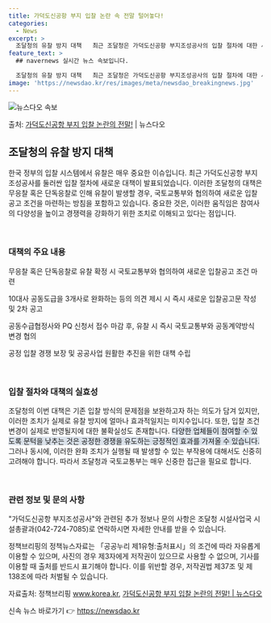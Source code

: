 ```yaml
---
title: 가덕도신공항 부지 입찰 논란 속 전말 털어놓다!
categories:
  - News
excerpt: >
  조달청의 유찰 방지 대책   최근 조달청은 가덕도신공항 부지조성공사의 입찰 절차에 대한 새로운 대책을 발표했…
feature_text: >
  ## navernews 실시간 뉴스 속보입니다.

  조달청의 유찰 방지 대책   최근 조달청은 가덕도신공항 부지조성공사의 입찰 절차에 대한 새로운 대책을 발표했…
image: 'https://newsdao.kr/res/images/meta/newsdao_breakingnews.jpg'
---
```


![뉴스다오 속보](https://newsdao.kr/res/images/meta/newsdao_breakingnews.jpg)

<p>출처: <a href="https://newsdao.kr/4116" rel="dofollow">가덕도신공항 부지 입찰 논란의 전말!</a> | 뉴스다오</p>

<h2 data-ke-size="size26">조달청의 유찰 방지 대책</h2>
한국 정부의 입찰 시스템에서 유찰은 매우 중요한 이슈입니다. 최근 가덕도신공항 부지조성공사를 둘러싼 입찰 절차에 새로운 대책이 발표되었습니다. 이러한 조달청의 대책은 무응찰 혹은 단독응찰로 인해 유찰이 발생할 경우, 국토교통부와 협의하여 새로운 입찰공고 조건을 마련하는 방침을 포함하고 있습니다. 중요한 것은, 이러한 움직임은 참여사의 다양성을 높이고 경쟁력을 강화하기 위한 조치로 이해되고 있다는 점입니다.

<p data-ke-size="size16">&nbsp;</p>

<h3>대책의 주요 내용</h3>
<p data-ke-size="size16">무응찰 혹은 단독응찰로 유찰 확정 시 국토교통부와 협의하여 새로운 입찰공고 조건 마련</p>
<p data-ke-size="size16">10대사 공동도급을 3개사로 완화하는 등의 의견 제시 시 즉시 새로운 입찰공고문 작성 및 2차 공고</p>
<p data-ke-size="size16">공동수급협정사와 PQ 신청서 접수 마감 후, 유찰 시 즉시 국토교통부와 공동계약방식 변경 협의</p>
<p data-ke-size="size16">공정 입찰 경쟁 보장 및 공공사업 원활한 추진을 위한 대책 수립</p>

<p data-ke-size="size16">&nbsp;</p>

<h3>입찰 절차와 대책의 실효성</h3>
조달청의 이번 대책은 기존 입찰 방식의 문제점을 보완하고자 하는 의도가 담겨 있지만, 이러한 조치가 실제로 유찰 방지에 얼마나 효과적일지는 미지수입니다. 또한, 입찰 조건 변경이 실제로 반영될지에 대한 불확실성도 존재합니다. <span style="background-color: #21538527;">다양한 업체들이 참여할 수 있도록 문턱을 낮추는 것은 공정한 경쟁을 유도하는 긍정적인 효과를 가져올 수 있습니다.</span> 그러나 동시에, 이러한 완화 조치가 실행될 때 발생할 수 있는 부작용에 대해서도 신중히 고려해야 합니다. 따라서 조달청과 국토교통부는 매우 신중한 접근을 필요로 합니다.

<p data-ke-size="size16">&nbsp;</p>

<h3>관련 정보 및 문의 사항</h3>
"가덕도신공항 부지조성공사"와 관련된 추가 정보나 문의 사항은 조달청 시설사업국 시설총괄과(042-724-7085)로 연락하시면 자세한 안내를 받을 수 있습니다.

정책브리핑의 정책뉴스자료는 「공공누리 제1유형:출처표시」의 조건에 따라 자유롭게 이용할 수 있으며, 사진의 경우 제3자에게 저작권이 있으므로 사용할 수 없으며, 기사를 이용할 때 출처를 반드시 표기해야 합니다. 이를 위반할 경우, 저작권법 제37조 및 제138조에 따라 처벌될 수 있습니다.

자료출처: 정책브리핑 www.korea.kr, <a href="https://newsdao.kr/4116">가덕도신공항 부지 입찰 논란의 전말! | 뉴스다오</a> 

신속 뉴스 바로가기 👉 <a href="https://newsdao.kr" rel="dofollow">https://newsdao.kr</a>


